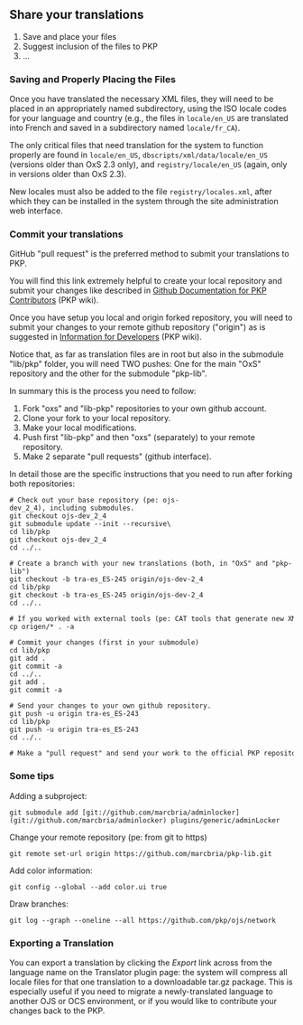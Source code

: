 ## Share your translations

1. Save and place your files
2. Suggest inclusion of the files to PKP
3. ...

### Saving and Properly Placing the Files

Once you have translated the necessary XML files, they will need to be
placed in an appropriately named subdirectory, using the ISO locale
codes for your language and country (e.g., the files in `locale/en_US`
are translated into French and saved in a subdirectory named
`locale/fr_CA`).

The only critical files that need translation for the system to function
properly are found in `locale/en_US`, `dbscripts/xml/data/locale/en_US`
(versions older than OxS 2.3 only), and `registry/locale/en_US` (again,
only in versions older than OxS 2.3).

New locales must also be added to the file `registry/locales.xml`, after
which they can be installed in the system through the site
administration web interface.


### Commit your translations 

GitHub "pull request" is the preferred method to submit your
translations to PKP.

You will find this link extremely helpful to create your local
repository and submit your changes like described in [Github Documentation for PKP Contributors](http://pkp.sfu.ca/wiki/index.php?title=Github_Documentation_for_PKP_Contributors) (PKP wiki).

Once you have setup you local and origin forked repository, you will
need to submit your changes to your remote github repository ("origin")
as is suggested in [Information for Developers](http://pkp.sfu.ca/wiki/index.php?title=Information_for_Developers#PKP_library_submodule_changes) (PKP wiki).

Notice that, as far as translation files are in root but also in the submodule "lib/pkp" folder, you will need TWO pushes: One for the main "OxS" repository and the other for the submodule "pkp-lib".

In summary this is the process you need to follow:

1.  Fork "oxs" and "lib-pkp" repositories to your own github account.
2.  Clone your fork to your local repository.
3.  Make your local modifications.
4.  Push first "lib-pkp" and then "oxs" (separately) to your remote
    repository.
5.  Make 2 separate "pull requests" (github interface).

In detail those are the specific instructions that you need to run after forking both repositories:

```
# Check out your base repository (pe: ojs-dev_2_4), including submodules.
git checkout ojs-dev_2_4
git submodule update --init --recursive\
cd lib/pkp
git checkout ojs-dev_2_4
cd ../..
```

```
# Create a branch with your new translations (both, in "OxS" and "pkp-lib")
git checkout -b tra-es_ES-245 origin/ojs-dev-2_4
cd lib/pkp
git checkout -b tra-es_ES-245 origin/ojs-dev-2_4
cd ../..
```

```
# If you worked with external tools (pe: CAT tools that generate new XMLs) copy your source files over the existing ones.
cp origen/* . -a
```

```
# Commit your changes (first in your submodule)
cd lib/pkp
git add .
git commit -a
cd ../..
git add .
git commit -a
```

```
# Send your changes to your own github repository.
git push -u origin tra-es_ES-243
cd lib/pkp
git push -u origin tra-es_ES-243
cd ../..
```

```
# Make a "pull request" and send your work to the official PKP repository (first submodule, then root).
```

### Some tips

Adding a subproject:

```
git submodule add [git://github.com/marcbria/adminlocker](git://github.com/marcbria/adminlocker) plugins/generic/adminLocker
```

Change your remote repository (pe: from git to https)

```
git remote set-url origin https://github.com/marcbria/pkp-lib.git
```

Add color information:

```
git config --global --add color.ui true
```

Draw branches:

```
git log --graph --oneline --all https://github.com/pkp/ojs/network
```

### Exporting a Translation

You can export a translation by clicking the <em>Export</em> link across
from the language name on the Translator plugin page: the system will
compress all locale files for that one translation to a downloadable
tar.gz package. This is especially useful if you need to migrate a
newly-translated language to another OJS or OCS environment, or if you
would like to contribute your changes back to the PKP.

